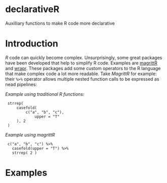 # declarativeR
Auxilliary functions to make R code more declarative 

# Introduction
*R* code can quickly become complex. Unsurprisingly, some great packages have been developed that help to simplify R code. Examples are [magrittR](https://cran.r-project.org/web/packages/magrittr/vignettes/magrittr.html) and  [wrapr](https://github.com/WinVector/wrapr). These packages add some custom operators to the R language that make complex code a lot more readable. Take *MagrittR* for example: their `%>%` operator allows multiple nested function calls to be expressed as nead pipelines: 

*Example using traditional R functions:*

```Rscript
 strrep(                       
     casefold(                 
         c("a", "b", "c"),     
             upper = "T"       
     ), 2                      
 )                             
```
                               
*Example using magrittR*

```Rscript 
 c("a", "b", "c") %>%
   casefold(upper = "T") %>%
   strrep( 2 )                             
```
 
</td> 
</tr>
</table> 

 
# Examples



